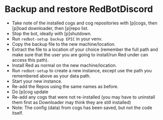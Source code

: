 # Backup and restore RedBotDiscord

- Take note of the installed cogs and cog repositories with [p]cogs, then [p]load downloader, then [p]repo list.
- Stop the bot, ideally with [p]shutdown.
- Run ```redbot-setup backup EPIC``` in your venv.
- Copy the backup file to the new machine/location.
- Extract the file to a location of your choice (remember the full path and make sure that the user you are going to install/run Red under can access this path).
- Install Red as normal on the new machine/location.
- Run ```redbot-setup``` to create a new instance, except use the path you remembered above as your data path.
- Start your new instance.
- Re-add the Repos using the same names as before.
- Do [p]cog update
- Re-add any cogs that were not re-installed (you may have to uninstall them first as Downloader may think they are still installed)
- Note: The config (data) from cogs has been saved, but not the code itself.
